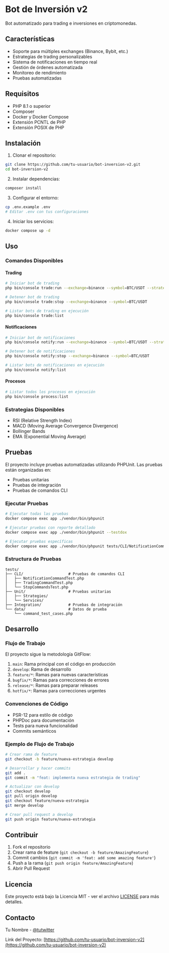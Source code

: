 # Bot de Inversión v2

Bot automatizado para trading e inversiones en criptomonedas.

## Características

- Soporte para múltiples exchanges (Binance, Bybit, etc.)
- Estrategias de trading personalizables
- Sistema de notificaciones en tiempo real
- Gestión de órdenes automatizada
- Monitoreo de rendimiento
- Pruebas automatizadas

## Requisitos

- PHP 8.1 o superior
- Composer
- Docker y Docker Compose
- Extensión PCNTL de PHP
- Extensión POSIX de PHP

## Instalación

1. Clonar el repositorio:
```bash
git clone https://github.com/tu-usuario/bot-inversion-v2.git
cd bot-inversion-v2
```

2. Instalar dependencias:
```bash
composer install
```

3. Configurar el entorno:
```bash
cp .env.example .env
# Editar .env con tus configuraciones
```

4. Iniciar los servicios:
```bash
docker compose up -d
```

## Uso

### Comandos Disponibles

#### Trading
```bash
# Iniciar bot de trading
php bin/console trade:run --exchange=binance --symbol=BTC/USDT --strategy=rsi --interval=15m

# Detener bot de trading
php bin/console trade:stop --exchange=binance --symbol=BTC/USDT

# Listar bots de trading en ejecución
php bin/console trade:list
```

#### Notificaciones
```bash
# Iniciar bot de notificaciones
php bin/console notify:run --exchange=binance --symbol=BTC/USDT --strategy=rsi --interval=15m

# Detener bot de notificaciones
php bin/console notify:stop --exchange=binance --symbol=BTC/USDT

# Listar bots de notificaciones en ejecución
php bin/console notify:list
```

#### Procesos
```bash
# Listar todos los procesos en ejecución
php bin/console process:list
```

### Estrategias Disponibles

- RSI (Relative Strength Index)
- MACD (Moving Average Convergence Divergence)
- Bollinger Bands
- EMA (Exponential Moving Average)

## Pruebas

El proyecto incluye pruebas automatizadas utilizando PHPUnit. Las pruebas están organizadas en:

- Pruebas unitarias
- Pruebas de integración
- Pruebas de comandos CLI

### Ejecutar Pruebas

```bash
# Ejecutar todas las pruebas
docker compose exec app ./vendor/bin/phpunit

# Ejecutar pruebas con reporte detallado
docker compose exec app ./vendor/bin/phpunit --testdox

# Ejecutar pruebas específicas
docker compose exec app ./vendor/bin/phpunit tests/CLI/NotificationCommandTest.php
```

### Estructura de Pruebas

```
tests/
├── CLI/                    # Pruebas de comandos CLI
│   ├── NotificationCommandTest.php
│   ├── TradingCommandTest.php
│   └── StopCommandsTest.php
├── Unit/                   # Pruebas unitarias
│   ├── Strategies/
│   └── Services/
├── Integration/            # Pruebas de integración
└── data/                   # Datos de prueba
    └── command_test_cases.php
```

## Desarrollo

### Flujo de Trabajo

El proyecto sigue la metodología GitFlow:

1. `main`: Rama principal con el código en producción
2. `develop`: Rama de desarrollo
3. `feature/*`: Ramas para nuevas características
4. `bugfix/*`: Ramas para correcciones de errores
5. `release/*`: Ramas para preparar releases
6. `hotfix/*`: Ramas para correcciones urgentes

### Convenciones de Código

- PSR-12 para estilo de código
- PHPDoc para documentación
- Tests para nueva funcionalidad
- Commits semánticos

### Ejemplo de Flujo de Trabajo

```bash
# Crear rama de feature
git checkout -b feature/nueva-estrategia develop

# Desarrollar y hacer commits
git add .
git commit -m "feat: implementa nueva estrategia de trading"

# Actualizar con develop
git checkout develop
git pull origin develop
git checkout feature/nueva-estrategia
git merge develop

# Crear pull request a develop
git push origin feature/nueva-estrategia
```

## Contribuir

1. Fork el repositorio
2. Crear rama de feature (`git checkout -b feature/AmazingFeature`)
3. Commit cambios (`git commit -m 'feat: add some amazing feature'`)
4. Push a la rama (`git push origin feature/AmazingFeature`)
5. Abrir Pull Request

## Licencia

Este proyecto está bajo la Licencia MIT - ver el archivo [LICENSE](LICENSE) para más detalles.

## Contacto

Tu Nombre - [@tutwitter](https://twitter.com/tutwitter)

Link del Proyecto: [https://github.com/tu-usuario/bot-inversion-v2](https://github.com/tu-usuario/bot-inversion-v2) 
